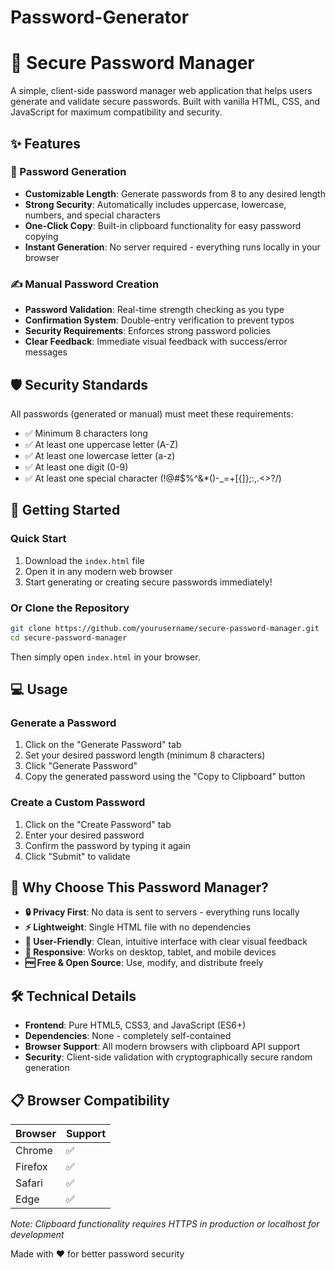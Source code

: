 # Password-Generator
# 🔐 Secure Password Manager

A simple, client-side password manager web application that helps users generate and validate secure passwords. Built with vanilla HTML, CSS, and JavaScript for maximum compatibility and security.

## ✨ Features

### 🎲 Password Generation
- **Customizable Length**: Generate passwords from 8 to any desired length
- **Strong Security**: Automatically includes uppercase, lowercase, numbers, and special characters
- **One-Click Copy**: Built-in clipboard functionality for easy password copying
- **Instant Generation**: No server required - everything runs locally in your browser

### ✍️ Manual Password Creation
- **Password Validation**: Real-time strength checking as you type
- **Confirmation System**: Double-entry verification to prevent typos
- **Security Requirements**: Enforces strong password policies
- **Clear Feedback**: Immediate visual feedback with success/error messages

## 🛡️ Security Standards

All passwords (generated or manual) must meet these requirements:
- ✅ Minimum 8 characters long
- ✅ At least one uppercase letter (A-Z)
- ✅ At least one lowercase letter (a-z)
- ✅ At least one digit (0-9)
- ✅ At least one special character (!@#$%^&*()-_=+[{]};:,.<>?/)

## 🚀 Getting Started

### Quick Start
1. Download the `index.html` file
2. Open it in any modern web browser
3. Start generating or creating secure passwords immediately!

### Or Clone the Repository
```bash
git clone https://github.com/yourusername/secure-password-manager.git
cd secure-password-manager
```

Then simply open `index.html` in your browser.

## 💻 Usage

### Generate a Password
1. Click on the "Generate Password" tab
2. Set your desired password length (minimum 8 characters)
3. Click "Generate Password"
4. Copy the generated password using the "Copy to Clipboard" button

### Create a Custom Password
1. Click on the "Create Password" tab
2. Enter your desired password
3. Confirm the password by typing it again
4. Click "Submit" to validate

## 🌟 Why Choose This Password Manager?

- **🔒 Privacy First**: No data is sent to servers - everything runs locally
- **⚡ Lightweight**: Single HTML file with no dependencies
- **🎨 User-Friendly**: Clean, intuitive interface with clear visual feedback
- **📱 Responsive**: Works on desktop, tablet, and mobile devices
- **🆓 Free & Open Source**: Use, modify, and distribute freely

## 🛠️ Technical Details

- **Frontend**: Pure HTML5, CSS3, and JavaScript (ES6+)
- **Dependencies**: None - completely self-contained
- **Browser Support**: All modern browsers with clipboard API support
- **Security**: Client-side validation with cryptographically secure random generation

## 📋 Browser Compatibility

| Browser | Support |
|---------|---------|
| Chrome | ✅ |
| Firefox | ✅ |
| Safari | ✅ |
| Edge | ✅ |

*Note: Clipboard functionality requires HTTPS in production or localhost for development*


Made with ❤️ for better password security
